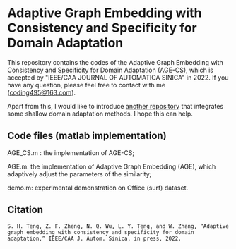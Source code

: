 # Adaptive Graph Embedding with Consistency and Specificity for Domain Adaptation

This repository contains the codes of the Adaptive Graph Embedding with Consistency and Specificity for Domain Adaptation (AGE-CS), which is accepted by "IEEE/CAA JOURNAL OF AUTOMATICA SINICA" in 2022. If you have any question, please feel free to contact with me (coding495@163.com).

Apart from this, I would like to introduce [another repository](https://github.com/zzf495/Re-implementations-of-SDA) that integrates some shallow domain adaptation methods. I hope this can help.

## Code files (matlab implementation)

AGE_CS.m : the implementation of AGE-CS;

AGE.m: the implementation of Adaptive Graph Embedding (AGE), which adaptively adjust the parameters of the similarity;

demo.m: experimental demonstration on Office (surf) dataset.

## Citation

```
S. H. Teng, Z. F. Zheng, N. Q. Wu, L. Y. Teng, and W. Zhang, “Adaptive graph embedding with consistency and specificity for domain adaptation,” IEEE/CAA J. Autom. Sinica, in press, 2022.
```

